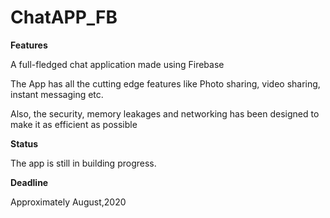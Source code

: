 # ChatAPP_FB


**Features**

A full-fledged chat application made using Firebase

The App has all the cutting edge features like Photo sharing, video sharing, instant messaging etc.

Also, the security, memory leakages and networking has been designed to make it as efficient as possible

**Status**

The app is still in building progress.

**Deadline**

Approximately August,2020
